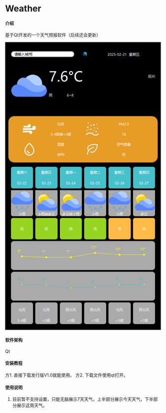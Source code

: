 # Weather

#### 介绍
基于Qt开发的一个天气预报软件（后续还会更新）

![输入图片说明](images/weather-0/KUWY%5BAH%7B~WK%5DPUVM~O%25CE%25Q.png)

#### 软件架构
Qt


#### 安装教程

方1.  直接下载发行版V1.0就能使用。
方2.  下载文件使用qt打开。
#### 使用说明

1.  目前暂不支持设置，只能无脑展示7天天气，上半部分展示今天天气，下半部分展示这周天气。
